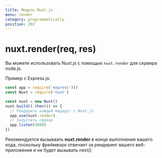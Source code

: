 ```yaml
---
title: Модуль Nuxt.js
menu: render
category: programmatically
position: 202
---
```


# nuxt.render(req, res)

Вы можете использовать Nuxt.js с помощью `nuxt.render` для сервера node.js.

Пример с Express.js:

```js
const app = require('express')()
const Nuxt = require('nuxt')

const nuxt = new Nuxt()
nuxt.build().then(() => {
  // Рендерить каждый маршрут с Nuxt.js
  app.use(nuxt.render)
  // Запустить сервер
  app.listen(3000)
})
```

<div class="Alert">

Рекомендуется вызываать **nuxt.render** в конце выполнения вашего кода, поскольку фреймворк отвечает за рендеринг вашего веб-приложения и не будет вызывать next()

</div>
